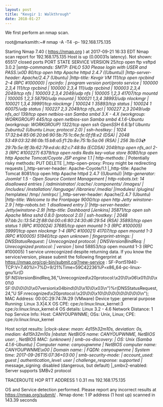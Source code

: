 ```yaml
---
layout: post
title: "Kevgir 1: Walkthrough"
date: 2018-01-27
---
```


We first perform an nmap scan. 

root@marksmith:~# nmap -A -T4 -p- 192.168.175.135

Starting Nmap 7.40 ( https://nmap.org ) at 2017-09-21 16:33 EDT
Nmap scan report for 192.168.175.135
Host is up (0.00031s latency).
Not shown: 65517 closed ports
PORT      STATE SERVICE     VERSION
25/tcp    open  ftp         vsftpd 3.0.2
|_smtp-commands: SMTP: EHLO 530 Please login with USER and PASS.\x0D
80/tcp    open  http        Apache httpd 2.4.7 ((Ubuntu))
|_http-server-header: Apache/2.4.7 (Ubuntu)
|_http-title: Kevgir VM
111/tcp   open  rpcbind     2-4 (RPC #100000)
| rpcinfo: 
|   program version   port/proto  service
|   100000  2,3,4        111/tcp  rpcbind
|   100000  2,3,4        111/udp  rpcbind
|   100003  2,3,4       2049/tcp  nfs
|   100003  2,3,4       2049/udp  nfs
|   100005  1,2,3      41707/tcp  mountd
|   100005  1,2,3      58790/udp  mountd
|   100021  1,3,4      38993/udp  nlockmgr
|   100021  1,3,4      39991/tcp  nlockmgr
|   100024  1          35893/tcp  status
|   100024  1          60075/udp  status
|   100227  2,3         2049/tcp  nfs_acl
|_  100227  2,3         2049/udp  nfs_acl
139/tcp   open  netbios-ssn Samba smbd 3.X - 4.X (workgroup: WORKGROUP)
445/tcp   open  netbios-ssn Samba smbd 4.1.6-Ubuntu (workgroup: WORKGROUP)
1322/tcp  open  ssh         OpenSSH 6.6.1p1 Ubuntu 2ubuntu2 (Ubuntu Linux; protocol 2.0)
| ssh-hostkey: 
|   1024 17:32:b4:85:06:20:b6:90:5b:75:1c:6e:fe:0f:f8:e2 (DSA)
|   2048 53:49:03:32:86:0b:15:b8:a5:f1:2b:8e:75:1b:5a:06 (RSA)
|_  256 3b:03:cd:29:7b:5e:9f:3b:62:79:ed:dc:82:c7:48:8a (ECDSA)
2049/tcp  open  nfs_acl     2-3 (RPC #100227)
6379/tcp  open  redis       Redis key-value store
8080/tcp  open  http        Apache Tomcat/Coyote JSP engine 1.1
| http-methods: 
|_  Potentially risky methods: PUT DELETE
|_http-open-proxy: Proxy might be redirecting requests
|_http-server-header: Apache-Coyote/1.1
|_http-title: Apache Tomcat
8081/tcp  open  http        Apache httpd 2.4.7 ((Ubuntu))
|_http-generator: Joomla! 1.5 - Open Source Content Management
| http-robots.txt: 14 disallowed entries 
| /administrator/ /cache/ /components/ /images/ 
| /includes/ /installation/ /language/ /libraries/ /media/ 
|_/modules/ /plugins/ /templates/ /tmp/ /xmlrpc/
|_http-server-header: Apache/2.4.7 (Ubuntu)
|_http-title: Welcome to the Frontpage
9000/tcp  open  http        Jetty winstone-2.9
| http-robots.txt: 1 disallowed entry 
|_/
|_http-server-header: Jetty(winstone-2.9)
|_http-title: Dashboard [Jenkins]
35871/tcp open  ssh         Apache Mina sshd 0.8.0 (protocol 2.0)
| ssh-hostkey: 
|_  2048 97:bb:2c:13:54:2f:88:0d:00:c6:80:24:30:d6:29:54 (RSA)
35893/tcp open  status      1 (RPC #100024)
37685/tcp open  mountd      1-3 (RPC #100005)
39991/tcp open  nlockmgr    1-4 (RPC #100021)
41707/tcp open  mountd      1-3 (RPC #100005)
51940/tcp open  unknown
| fingerprint-strings: 
|   DNSStatusRequest: 
|     Unrecognized protocol:
|   DNSVersionBindReq: 
|     Unrecognized protocol: 
|     version
|_    bind
58853/tcp open  mountd      1-3 (RPC #100005)
1 service unrecognized despite returning data. If you know the service/version, please submit the following fingerprint at https://nmap.org/cgi-bin/submit.cgi?new-service :
SF-Port51940-TCP:V=7.40%I=7%D=9/21%Time=59C42236%P=x86_64-pc-linux-gnu%r(D
SF:NSVersionBindReq,36,"Unrecognized\x20protocol:\x20\0\x06\x01\0\0\x01\0\
SF:0\0\0\0\0\x07version\x04bind\0\0\x10\0\x03\n")%r(DNSStatusRequest,24,"U
SF:nrecognized\x20protocol:\x20\0\0\x10\0\0\0\0\0\0\0\0\0\n");
MAC Address: 00:0C:29:74:7A:29 (VMware)
Device type: general purpose
Running: Linux 3.X|4.X
OS CPE: cpe:/o:linux:linux_kernel:3 cpe:/o:linux:linux_kernel:4
OS details: Linux 3.2 - 4.6
Network Distance: 1 hop
Service Info: Host: CANYOUPWNME; OSs: Unix, Linux; CPE: cpe:/o:linux:linux_kernel

Host script results:
|_clock-skew: mean: 4d15h32m10s, deviation: 0s, median: 4d15h32m10s
|_nbstat: NetBIOS name: CANYOUPWNME, NetBIOS user: <unknown>, NetBIOS MAC: <unknown> (unknown)
| smb-os-discovery: 
|   OS: Unix (Samba 4.1.6-Ubuntu)
|   Computer name: canyoupwnme
|   NetBIOS computer name: CANYOUPWNME\x00
|   Domain name: 
|   FQDN: canyoupwnme
|_  System time: 2017-09-26T15:07:36+03:00
| smb-security-mode: 
|   account_used: guest
|   authentication_level: user
|   challenge_response: supported
|_  message_signing: disabled (dangerous, but default)
|_smbv2-enabled: Server supports SMBv2 protocol

TRACEROUTE
HOP RTT     ADDRESS
1   0.31 ms 192.168.175.135

OS and Service detection performed. Please report any incorrect results at https://nmap.org/submit/ .
Nmap done: 1 IP address (1 host up) scanned in 143.39 seconds
